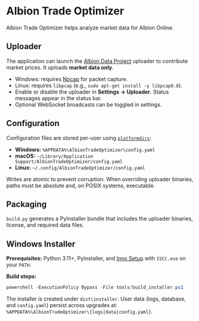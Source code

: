 # Albion Trade Optimizer

Albion Trade Optimizer helps analyze market data for Albion Online.

## Uploader

The application can launch the [Albion Data Project](https://www.albion-online-data.com/) uploader to contribute market prices. It uploads **market data only**.

* Windows: requires [Npcap](https://npcap.com) for packet capture.
* Linux: requires `libpcap` (e.g., `sudo apt-get install -y libpcap0.8`).
* Enable or disable the uploader in **Settings → Uploader**. Status messages appear in the status bar.
* Optional WebSocket broadcasts can be toggled in settings.

## Configuration

Configuration files are stored per-user using [`platformdirs`](https://pypi.org/project/platformdirs/):

* **Windows:** `%APPDATA%\AlbionTradeOptimizer\config.yaml`
* **macOS:** `~/Library/Application Support/AlbionTradeOptimizer/config.yaml`
* **Linux:** `~/.config/AlbionTradeOptimizer/config.yaml`

Writes are atomic to prevent corruption. When overriding uploader binaries, paths must be absolute and, on POSIX systems, executable.

## Packaging

`build.py` generates a PyInstaller bundle that includes the uploader binaries, license, and required data files.

## Windows Installer

**Prerequisites:** Python 3.11+, PyInstaller, and [Inno Setup](https://jrsoftware.org/isinfo.php) with `ISCC.exe` on your `PATH`.

**Build steps:**

```powershell
powershell -ExecutionPolicy Bypass -File tools/build_installer.ps1
```

The installer is created under `dist\installer`. User data (logs, database, and `config.yaml`) persist across upgrades at:
`%APPDATA%\AlbionTradeOptimizer\{logs|data|config.yaml}`.
